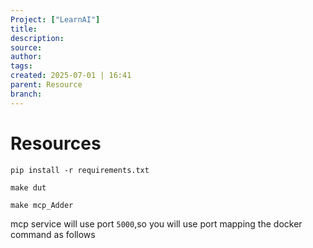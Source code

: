 ```yaml
---
Project: ["LearnAI"]
title: 
description: 
source: 
author: 
tags: 
created: 2025-07-01 | 16:41
parent: Resource
branch: 
---
```

# Resources
```
pip install -r requirements.txt

make dut

make mcp_Adder
```

mcp service will use port `5000`,so you will use port mapping
the docker command as follows
```

```